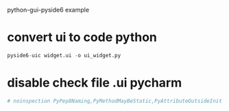 python-gui-pyside6 example
# convert ui to code python
```python
pyside6-uic widget.ui -o ui_widget.py
```

# disable check file .ui pycharm
```python
# noinspection PyPep8Naming,PyMethodMayBeStatic,PyAttributeOutsideInit
```
